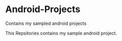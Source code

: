 # Android-Projects
Contains my sampled android projects


This Repsitories contains my sample android project.
